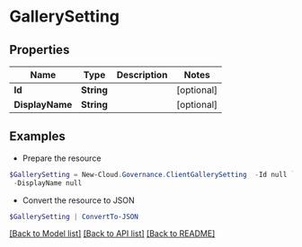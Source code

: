 # GallerySetting
## Properties

Name | Type | Description | Notes
------------ | ------------- | ------------- | -------------
**Id** | **String** |  | [optional] 
**DisplayName** | **String** |  | [optional] 

## Examples

- Prepare the resource
```powershell
$GallerySetting = New-Cloud.Governance.ClientGallerySetting  -Id null `
 -DisplayName null
```

- Convert the resource to JSON
```powershell
$GallerySetting | ConvertTo-JSON
```

[[Back to Model list]](../README.md#documentation-for-models) [[Back to API list]](../README.md#documentation-for-api-endpoints) [[Back to README]](../README.md)

